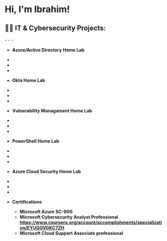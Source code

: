 <h1>Hi, I'm Ibrahim!   
<h2>👨‍💻 IT & Cybersecurity Projects:</h2>
-
-
-

- <b> Azure/Active Directory Home Lab </b>
-
-
-
    
- <b> Okta Home Lab </b>
-
-
-

- <b> Vulnerability Managament Home Lab <b>
-
-
-
  
- <b> PowerShell Home Lab </b>
-
-
-
   
- <b> Azure Cloud Security Home Lab </b>
-
-
-

- <b> Certifications </b>
  - Microsoft Azure SC-900 
  - Microsoft Cybersecurity Analyst Professional  https://www.coursera.org/account/accomplishments/specialization/EYUQGVGKC7ZH
  - Microsoft Cloud Support Associate professional 



